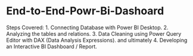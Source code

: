 # End-to-End-Powr-Bi-Dashoard
Steps Covered: 1. Connecting Database with Power BI Desktop. 2. Analyzing the tables and relations. 3. Data Cleaning using Power Query Editor with DAX (Data Analysis Expressions). and ultimately 4. Developing an Interactive BI Dashboard / Report.
